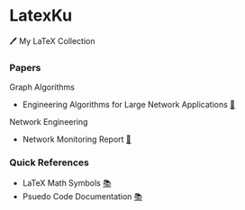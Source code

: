 # LatexKu
🖊️ My LaTeX Collection


### Papers
Graph Algorithms
- Engineering Algorithms for Large Network Applications [📜](https://github.com/abhishtagatya/muj-latex/tree/main/Engineering%20Algorithms%20for%20Large%20Network%20Applications)

Network Engineering
- Network Monitoring Report [📜]([https://github.com/abhishtagatya/muj-latex/tree/main/Engineering%20Algorithms%20for%20Large%20Network%20Applications](https://github.com/abhishtagatya/latexku/tree/main/Network%20Monitoring%20Project))


### Quick References
- LaTeX Math Symbols [📚](https://oeis.org/wiki/List_of_LaTeX_mathematical_symbols)
- Psuedo Code Documentation [📚](https://texdoc.org/serve/algorithmicx/0)

